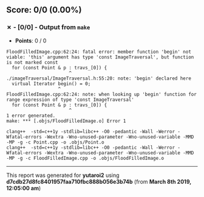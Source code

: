 


## Score: 0/0 (0.00%)


### ✗ - [0/0] - Output from `make`

- **Points**: 0 / 0

```
FloodFilledImage.cpp:62:24: fatal error: member function 'begin' not viable: 'this' argument has type 'const ImageTraversal', but function is not marked const
  for (const Point & p : travs_[0]) {
                       ^
./imageTraversal/ImageTraversal.h:55:20: note: 'begin' declared here
  virtual Iterator begin() = 0;
                   ^
FloodFilledImage.cpp:62:24: note: when looking up 'begin' function for range expression of type 'const ImageTraversal'
  for (const Point & p : travs_[0]) {
                       ^
1 error generated.
make: *** [.objs/FloodFilledImage.o] Error 1

```
```
clang++  -std=c++1y -stdlib=libc++ -O0 -pedantic -Wall -Werror -Wfatal-errors -Wextra -Wno-unused-parameter -Wno-unused-variable -MMD -MP -g -c Point.cpp -o .objs/Point.o
clang++  -std=c++1y -stdlib=libc++ -O0 -pedantic -Wall -Werror -Wfatal-errors -Wextra -Wno-unused-parameter -Wno-unused-variable -MMD -MP -g -c FloodFilledImage.cpp -o .objs/FloodFilledImage.o

```


---

This report was generated for **yutaroi2** using **d7cdb27d8fc8401957faa710fbc888b056e3b74b** (from **March 8th 2019, 12:05:00 am**)
